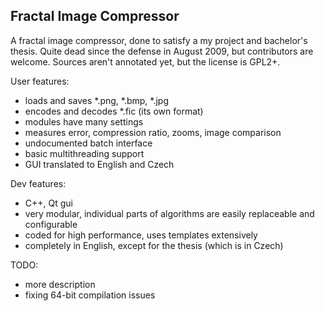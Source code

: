 ## Fractal Image Compressor

A fractal image compressor, done to satisfy a my project and bachelor's thesis. Quite dead since the defense in August 2009, but contributors are welcome. Sources aren't annotated yet, but the license is GPL2+.

User features:
- loads and saves *.png, *.bmp, *.jpg
- encodes and decodes *.fic (its own format)
- modules have many settings
- measures error, compression ratio, zooms, image comparison
- undocumented batch interface
- basic multithreading support
- GUI translated to English and Czech

Dev features:
- C++, Qt gui
- very modular, individual parts of algorithms are easily replaceable and configurable
- coded for high performance, uses templates extensively
- completely in English, except for the thesis (which is in Czech)

TODO:
- more description
- fixing 64-bit compilation issues

